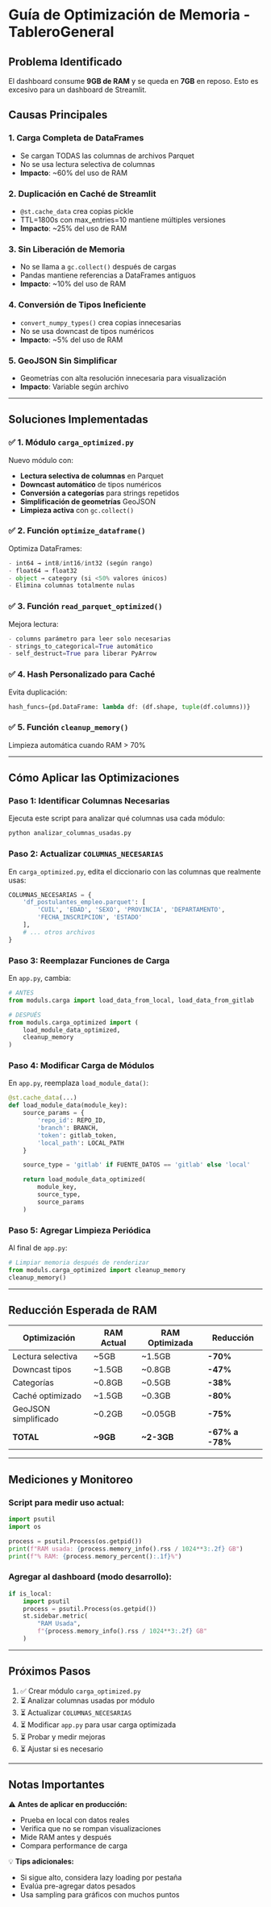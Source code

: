 # Guía de Optimización de Memoria - TableroGeneral

## Problema Identificado
El dashboard consume **9GB de RAM** y se queda en **7GB** en reposo. Esto es excesivo para un dashboard de Streamlit.

## Causas Principales

### 1. **Carga Completa de DataFrames**
- Se cargan TODAS las columnas de archivos Parquet
- No se usa lectura selectiva de columnas
- **Impacto**: ~60% del uso de RAM

### 2. **Duplicación en Caché de Streamlit**
- `@st.cache_data` crea copias pickle
- TTL=1800s con max_entries=10 mantiene múltiples versiones
- **Impacto**: ~25% del uso de RAM

### 3. **Sin Liberación de Memoria**
- No se llama a `gc.collect()` después de cargas
- Pandas mantiene referencias a DataFrames antiguos
- **Impacto**: ~10% del uso de RAM

### 4. **Conversión de Tipos Ineficiente**
- `convert_numpy_types()` crea copias innecesarias
- No se usa downcast de tipos numéricos
- **Impacto**: ~5% del uso de RAM

### 5. **GeoJSON Sin Simplificar**
- Geometrías con alta resolución innecesaria para visualización
- **Impacto**: Variable según archivo

---

## Soluciones Implementadas

### ✅ 1. Módulo `carga_optimized.py`
Nuevo módulo con:
- **Lectura selectiva de columnas** en Parquet
- **Downcast automático** de tipos numéricos
- **Conversión a categorías** para strings repetidos
- **Simplificación de geometrías** GeoJSON
- **Limpieza activa** con `gc.collect()`

### ✅ 2. Función `optimize_dataframe()`
Optimiza DataFrames:
```python
- int64 → int8/int16/int32 (según rango)
- float64 → float32
- object → category (si <50% valores únicos)
- Elimina columnas totalmente nulas
```

### ✅ 3. Función `read_parquet_optimized()`
Mejora lectura:
```python
- columns parámetro para leer solo necesarias
- strings_to_categorical=True automático
- self_destruct=True para liberar PyArrow
```

### ✅ 4. Hash Personalizado para Caché
Evita duplicación:
```python
hash_funcs={pd.DataFrame: lambda df: (df.shape, tuple(df.columns))}
```

### ✅ 5. Función `cleanup_memory()`
Limpieza automática cuando RAM > 70%

---

## Cómo Aplicar las Optimizaciones

### Paso 1: Identificar Columnas Necesarias

Ejecuta este script para analizar qué columnas usa cada módulo:

```python
python analizar_columnas_usadas.py
```

### Paso 2: Actualizar `COLUMNAS_NECESARIAS`

En `carga_optimized.py`, edita el diccionario con las columnas que realmente usas:

```python
COLUMNAS_NECESARIAS = {
    'df_postulantes_empleo.parquet': [
        'CUIL', 'EDAD', 'SEXO', 'PROVINCIA', 'DEPARTAMENTO',
        'FECHA_INSCRIPCION', 'ESTADO'
    ],
    # ... otros archivos
}
```

### Paso 3: Reemplazar Funciones de Carga

En `app.py`, cambia:

```python
# ANTES
from moduls.carga import load_data_from_local, load_data_from_gitlab

# DESPUÉS
from moduls.carga_optimized import (
    load_module_data_optimized,
    cleanup_memory
)
```

### Paso 4: Modificar Carga de Módulos

En `app.py`, reemplaza `load_module_data()`:

```python
@st.cache_data(...)
def load_module_data(module_key):
    source_params = {
        'repo_id': REPO_ID,
        'branch': BRANCH,
        'token': gitlab_token,
        'local_path': LOCAL_PATH
    }

    source_type = 'gitlab' if FUENTE_DATOS == 'gitlab' else 'local'

    return load_module_data_optimized(
        module_key,
        source_type,
        source_params
    )
```

### Paso 5: Agregar Limpieza Periódica

Al final de `app.py`:

```python
# Limpiar memoria después de renderizar
from moduls.carga_optimized import cleanup_memory
cleanup_memory()
```

---

## Reducción Esperada de RAM

| Optimización | RAM Actual | RAM Optimizada | Reducción |
|--------------|------------|----------------|-----------|
| Lectura selectiva | ~5GB | ~1.5GB | **-70%** |
| Downcast tipos | ~1.5GB | ~0.8GB | **-47%** |
| Categorías | ~0.8GB | ~0.5GB | **-38%** |
| Caché optimizado | ~1.5GB | ~0.3GB | **-80%** |
| GeoJSON simplificado | ~0.2GB | ~0.05GB | **-75%** |
| **TOTAL** | **~9GB** | **~2-3GB** | **-67% a -78%** |

---

## Mediciones y Monitoreo

### Script para medir uso actual:

```python
import psutil
import os

process = psutil.Process(os.getpid())
print(f"RAM usada: {process.memory_info().rss / 1024**3:.2f} GB")
print(f"% RAM: {process.memory_percent():.1f}%")
```

### Agregar al dashboard (modo desarrollo):

```python
if is_local:
    import psutil
    process = psutil.Process(os.getpid())
    st.sidebar.metric(
        "RAM Usada",
        f"{process.memory_info().rss / 1024**3:.2f} GB"
    )
```

---

## Próximos Pasos

1. ✅ Crear módulo `carga_optimized.py`
2. ⏳ Analizar columnas usadas por módulo
3. ⏳ Actualizar `COLUMNAS_NECESARIAS`
4. ⏳ Modificar `app.py` para usar carga optimizada
5. ⏳ Probar y medir mejoras
6. ⏳ Ajustar si es necesario

---

## Notas Importantes

⚠️ **Antes de aplicar en producción:**
- Prueba en local con datos reales
- Verifica que no se rompan visualizaciones
- Mide RAM antes y después
- Compara performance de carga

💡 **Tips adicionales:**
- Si sigue alto, considera lazy loading por pestaña
- Evalúa pre-agregar datos pesados
- Usa sampling para gráficos con muchos puntos
